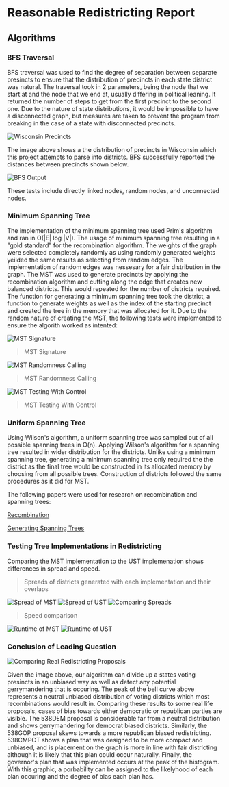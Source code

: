 # Reasonable Redistricting Report

## Algorithms

### BFS Traversal
BFS traversal was used to find the degree of separation between separate presincts to ensure that the distribution of precincts in each state district was natural. The traversal took in 2 parameters, being the node that we start at and the node that we end at, usually differing in political leaning. It returned the number of steps to get from the first precinct to the second one. Due to the nature of state distributions, it would be impossible to have a disconnected graph, but measures are taken to prevent the program from breaking in the case of a state with disconnected precincts.

![Wisconsin Precincts](wisconsin.png)

The image above shows a the distribution of precincts in Wisconsin which this project attempts to parse into districts. BFS successfully reported the distances between precincts shown below.

![BFS Output](bfs_testing.png)

These tests include directly linked nodes, random nodes, and unconnected nodes.

### Minimum Spanning Tree
The implementation of the minimum spanning tree used Prim's algorithm and ran in O(|E| log |V|). The usage of minimum spanning tree resulting in a "gold standard" for the recombination algorithm. The weights of the graph were selected completely randomly as using randomly generated weights yeilded the same results as selecting from random edges. The implementation of random edges was nessesary for a fair distribution in the graph. The MST was used to generate precincts by applying the recombination algorithm and cutting along the edge that creates new balanced districts. This would repeated for the number of districts required. The function for generating a minimum spanning tree took the district, a function to generate weights as well as the index of the starting precinct and created the tree in the memory that was allocated for it. Due to the random nature of creating the MST, the following tests were implemented to ensure the algorith worked as intented:

![MST Signature](mstrandtest1.png)
>MST Signature

![MST Randomness Calling](mstrandtest2.png)
>MST Randomness Calling

![MST Testing With Control](mstrandtest3.png)
>MST Testing With Control

### Uniform Spanning Tree
Using Wilson's algorithm, a uniform spanning tree was sampled out of all possible spanning trees in O(n). Applying Wilson's algorithm for a spanning tree resulted in wider distribution for the districts. Unlike using a minimum spanning tree, generating a minimum spanning tree only required the the district as the final tree would be constructed in its allocated memory by choosing from all possible trees. Construction of districts followed the same procedures as it did for MST.

The following papers were used for research on recombination and spanning trees:

[Recombination](https://hdsr.mitpress.mit.edu/pub/1ds8ptxu/release/5)

[Generating Spanning Trees](https://citeseerx.ist.psu.edu/viewdoc/download?doi=10.1.1.47.8598&rep=rep1&type=pdf)

### Testing Tree Implementations in Redistricting
Comparing the MST implementation to the UST implemenation shows differences in spread and speed.

>Spreads of districts generated with each implementation and their overlaps

![Spread of MST](MSThistogram.png)
![Spread of UST](USThistogram.png)
![Comparing Spreads](Comparison.png)

>Speed comparison

![Runtime of MST](MSTruntime.png)
![Runtime of UST](USTruntime.png)

### Conclusion of Leading Question
![Comparing Real Redistricting Proposals](realproposals.png)

Given the image above, our algorithm can divide up a states voting presincts in an unbiased way as well as detect any potential gerrymandering that is occuring. The peak of the bell curve above represents a neutral unbiased distribution of voting districts which most recombinations would result in. Comparing these results to some real life proposals, cases of bias towards either democratic or republican parties are visible. The 538DEM proposal is considerable far from a neutral distribution and shows gerrymandering for democrat biased districts. Similarly, the 538GOP proposal skews towards a more republican biased redistricting. 538CMPCT shows a plan that was designed to be more compact and unbiased, and is placement on the graph is more in line with fair districting although it is likely that this plan could occur naturally. Finally, the governor's plan that was implemented occurs at the peak of the histogram. With this graphic, a porbability can be assigned to the likelyhood of each plan occuring and the degree of bias each plan has.
